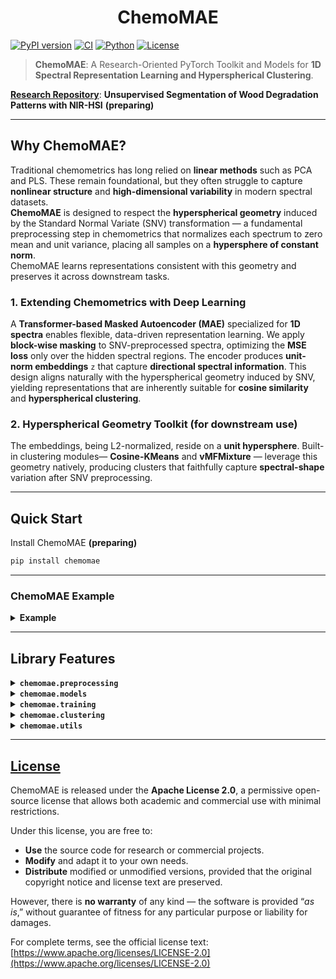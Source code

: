 <h1 align="center">ChemoMAE</h1>

[![PyPI version](https://img.shields.io/pypi/v/chemomae.svg)](https://pypi.org/project/chemomae/)
[![CI](https://github.com/Mantis-Ryuji/ChemoMAE/actions/workflows/ci.yml/badge.svg)](https://github.com/Mantis-Ryuji/ChemoMAE/actions/workflows/ci.yml)
[![Python](https://img.shields.io/pypi/pyversions/chemomae.svg)](https://pypi.org/project/chemomae/)
[![License](https://img.shields.io/badge/license-Apache--2.0-blue.svg)](LICENSE)


> **ChemoMAE**: A Research-Oriented PyTorch Toolkit and Models for **1D Spectral Representation Learning and Hyperspherical Clustering**.

[**Research Repository**](https://github.com/Mantis-Ryuji/WoodDegradationSeg-NIRHSI): **Unsupervised Segmentation of Wood Degradation Patterns with NIR-HSI** **(preparing)**

---

## Why ChemoMAE?

Traditional chemometrics has long relied on **linear methods** such as PCA and PLS.
These remain foundational, but they often struggle to capture **nonlinear structure** and **high-dimensional variability** in modern spectral datasets.<br>
**ChemoMAE** is designed to respect the **hyperspherical geometry** induced by the Standard Normal Variate (SNV) transformation —
a fundamental preprocessing step in chemometrics that normalizes each spectrum to zero mean and unit variance,
placing all samples on a **hypersphere of constant norm**. <br>
ChemoMAE learns representations consistent with this geometry and preserves it across downstream tasks.

### 1. Extending Chemometrics with Deep Learning

A **Transformer-based Masked Autoencoder (MAE)** specialized for **1D spectra** enables flexible, data-driven representation learning.
We apply **block-wise masking** to SNV-preprocessed spectra, optimizing the **MSE loss** only over the hidden spectral regions.
The encoder produces **unit-norm embeddings** `z` that capture **directional spectral information**.
This design aligns naturally with the hyperspherical geometry induced by SNV, yielding representations that are inherently suitable for **cosine similarity** and **hyperspherical clustering**.


### 2. Hyperspherical Geometry Toolkit (for downstream use)

The embeddings, being L2-normalized, reside on a **unit hypersphere**. Built-in clustering modules— **Cosine-KMeans** and **vMFMixture** — leverage this geometry natively, producing clusters that faithfully capture **spectral-shape** variation after SNV preprocessing.

---

## Quick Start

Install ChemoMAE **(preparing)**

```bash
pip install chemomae
```

---

### ChemoMAE Example

<details>
<summary><b>Example</b></summary>

#### 1. SNV Preprocessing 

Import the SNVscaler. <br>
SNV standardizes each spectrum to have zero mean and unit variance. This removes baseline and scaling effects while preserving the spectral shape (direction).
After SNV, all spectra have an identical L2 norm of $`\sqrt{L - 1}`$ <br>
(e.g., for 256-dimensional spectra, ||x_snv||₂ = √255 ≈ 15.97) <br>
Hence, SNV maps spectra onto a constant-radius hypersphere.

```python
from chemomae.preprocessing import SNVScaler

# X_*: reflectance data (np.ndarray)
# Expected shape: (N, 256)  -> N samples, 256 wavelength bands
preprocessed = []
for X in [X_train, X_val, X_test]:
    sc = SNVScaler()
    X_snv = sc.transform(X)
    preprocessed.append(X_snv)

# Unpack processed datasets
X_train_snv, X_val_snv, X_test_snv = preprocessed
```
#### 2. Dataset and DataLoader Preparation

Convert preprocessed numpy arrays to PyTorch tensors. <br>
Build a PyTorch DataLoader from preprocessed NumPy arrays to handle batching, shuffling, and GPU loading.

```python
from chemomae.utils import set_global_seed
import torch
from torch.utils.data import DataLoader, TensorDataset

set_global_seed(42)  # Ensure reproducibility

train_ds = TensorDataset(torch.as_tensor(X_train_snv, dtype=torch.float32))
val_ds   = TensorDataset(torch.as_tensor(X_val_snv,   dtype=torch.float32))
test_ds  = TensorDataset(torch.as_tensor(X_test_snv,  dtype=torch.float32))

# Define loaders (batch size and shuffle behavior)
train_loader = DataLoader(train_ds, batch_size=1024, shuffle=True,  drop_last=False)
val_loader   = DataLoader(val_ds,   batch_size=1024, shuffle=False, drop_last=False)
test_loader  = DataLoader(test_ds,  batch_size=1024, shuffle=False, drop_last=False)
```
#### 3. Model, Optimizer, and Scheduler Setup

Define ChemoMAE (Masked AutoEncoder for spectral data).
This model learns to reconstruct masked spectral blocks while learning representations constrained on the unit hypersphere.

```python
from chemomae.models import ChemoMAE
from chemomae.training import build_optimizer, build_scheduler

model = ChemoMAE(
    seq_len=256,             # input sequence length
    d_model=256,             # Transformer hidden dimension
    nhead=4,                 # number of attention heads
    num_layers=4,            # encoder depth
    dim_feedforward=1024,    # MLP dimension
    dropout=0.1,
    use_learnable_pos=True,  # learnable positional encoding
    latent_dim=64,           # latent vector dimension
    dec_hidden=256,          # decoder hidden size
    dec_dropout=0.1,
    n_blocks=32,             # number of total blocks
    n_mask=16                # number of masked blocks per sample
)

# Optimizer: AdamW with decoupled weight decay
opt = build_optimizer(
    model, 
    lr=3e-4, 
    weight_decay=1e-4, 
    betas=(0.9, 0.95)  # standard for MAE pretraining
)

# Learning rate schedule: warmup + cosine annealing
sched = build_scheduler(
    opt,
    steps_per_epoch=max(1, len(train_loader)),
    epochs=500,
    warmup_epochs=10,    # linear warmup for 10 epochs
    min_lr_scale=0.1     # final LR = base_lr * 0.1
)
```
#### 4. Training Setup (Trainer + Config)

Trainer orchestrates the full training loop with:
- AMP (Automatic Mixed Precision)
- EMA (Exponential Moving Average of model weights)
- Early stopping and learning-rate scheduling
- Checkpointing and full logging for reproducibility

```python
from chemomae.training import TrainerConfig, Trainer

trainer_cfg = TrainerConfig(
    out_dir = "runs",               # Root directory for all outputs and logs
    device = "cuda",                # Training device (auto-detected if None)
    amp = True,                     # Enable mixed precision (AMP)
    amp_dtype = "bf16",             # AMP precision type (bf16 is stable and efficient)
    enable_tf32 = False,            # Disable TF32 to maintain numerical reproducibility
    grad_clip = 1.0,                # Gradient clipping threshold (norm-based)
    use_ema = True,                 # Enable EMA to smooth parameter updates
    ema_decay = 0.999,              # EMA decay rate
    loss_type = "mse",              # Masked reconstruction loss type
    reduction = "mean",             # Reduction method for masked loss
    early_stop_patience = 50,       # Stop if val_loss doesn't improve for 50 epochs
    early_stop_start_ratio = 0.5,   # Start monitoring early stopping after half of total epochs
    early_stop_min_delta = 0.0,     # Required minimum improvement in validation loss
    resume_from = "auto"            # Resume from the latest checkpoint if available
)

trainer = Trainer(
    model, 
    opt, 
    train_loader, 
    val_loader, 
    scheduler=sched, 
    cfg=trainer_cfg
)

# ---------------------------------------------------------------------
# During training, ChemoMAE produces the following outputs under out_dir:
#
#  runs/
#  ├── training_history.json
#  │     ↳ Records per-epoch statistics:
#  │        [{"epoch": 1, "train_loss": ..., "val_loss": ..., "lr": ...}, ...]
#  │        → useful for visualizing loss curves and learning rate schedules.
#  │
#  ├── best_model.pt
#  │     ↳ Model weights only (state_dict). Compact and ideal for inference.
#  │        Saved whenever validation loss reaches a new minimum.
#  │
#  └── checkpoints/
#         ├── last.pt
#         │     ↳ Full checkpoint (model + optimizer + scheduler + scaler + EMA + RNG + history)
#         │        Saved every epoch to allow full recovery (resume_from="auto").
#         │
#         └── best.pt
#               ↳ Full checkpoint at the best validation loss.
#                  Includes everything in last.pt but frozen at the optimal epoch.
# ---------------------------------------------------------------------

# Begin training for 500 epochs (or until early stopping triggers)
_ = trainer.fit(epochs=500)
```
#### 5. Evaluation (Tester + Config)

The Tester evaluates the trained model on test data.

```python
from chemomae.training import TesterConfig, Tester

tester_cfg = TesterConfig(
    out_dir = "runs",
    device = "cuda",
    amp = True,
    amp_dtype = "bf16",
    loss_type = "mse",
    reduction = "mean",
    fixed_visible = None,         # optionally fix visible blocks during masking
    log_history = True,           # append evaluation results to history file
    history_filename = "training_history.json"
)

tester = Tester(model, tester_cfg)

# Compute reconstruction loss on test set
test_loss = tester(test_loader)
print(f"Test Loss : {test_loss:.2f}")
```
#### 6. Latent Extraction (Extractor + Config)

Extract latent embeddings from the trained ChemoMAE model **without masking**.

```python
from chemomae.training import ExtractorConfig, Extractor

extractor_cfg = ExtractorConfig(
    device = "cuda",
    amp = True,
    amp_dtype = "bf16",
    save_path = None,      # optional file output (e.g. "latent_test.npy")
    return_numpy = False   # return as torch.Tensor instead of np.ndarray
)

extractor = Extractor(model, extractor_cfg)

latent_test = extractor(test_loader)
```
#### 7. Clustering with CosineKMeans

Cluster the latent vectors based on cosine similarity. <br>
The elbow method automatically determines an optimal K by analyzing inertia.

```python
from chemomae.clustering import CosineKMeans, elbow_ckmeans

k_list, inertias, K, idx, kappa = elbow_ckmeans(
    CosineKMeans, 
    latent_test, 
    device="cuda", 
    k_max=50,              # maximum clusters to test
    chunk=5000000,         # GPU chunking for large datasets
    random_state=42
)

# Initialize and fit final clustering model
ckm = CosineKMeans(
    n_components=K, 
    tol=1e-4,
    max_iter=500,
    device="cuda",
    random_state=42
)

ckm.fit(latent_test, chunk=5000000)
ckm.save_centroids("runs/ckm.pt")

# Later, reload and predict cluster labels
# ckm.load_centroids("runs/ckm.pt")
labels = ckm.predict(latent_test, chunk=5000000)
```
#### 8. Clustering with vMF Mixture (von Mises–Fisher)

For hyperspherical latent representations, the vMF mixture model provides a probabilistic alternative.

```python
from chemomae.clustering import VMFMixture, elbow_vmf

k_list, scores, K, idx, kappa = elbow_vmf(
    VMFMixture, 
    latent_test, 
    device="cuda", 
    k_max=50,
    chunk=5000000,
    random_state=42,
    criterion="bic"         # choose best K using Bayesian Information Criterion
)

vmf = VMFMixture(
    n_components=K, 
    tol=1e-4,
    max_iter=500,
    device="cuda",
    random_state=42
)

vmf.fit(latent_test, chunk=5000000)
vmf.save("runs/vmf.pt")

# Reload if needed and predict cluster assignments
# vmf.load("runs/vmf.pt")
labels = vmf.predict(latent_test, chunk=5000000)
```

</details>

---

## Library Features

<details>
<summary><b><code>chemomae.preprocessing</code></b></summary>

---

### `SNVScaler`

* [Document](https://github.com/Mantis-Ryuji/ChemoMAE/blob/main/docs/preprocessing/snv.md)
* [Implementation](https://github.com/Mantis-Ryuji/ChemoMAE/blob/main/src/chemomae/preprocessing/snv.py)

`SNVScaler` performs **row-wise mean subtraction and variance scaling** — each spectrum is centered and divided by its **unbiased standard deviation** (`ddof=1`). 
It is a **stateless** transformer supporting both **NumPy** and **PyTorch**, automatically preserving the original **framework, device, and dtype**. <br>
When `transform_stats=True`, it returns `(Y, mu, sd)`, where `sd` already includes `eps` and can be directly used for reconstruction. <br>
After SNV, all rows have **zero mean** and **unit variance**, producing a constant L2 norm of $`\sqrt{L-1}`$ and thus mapping spectra onto a constant-radius **hypersphere** — ideal for cosine-based clustering (e.g., **CosineKMeans**, **vMFMixture**).

```python
# === Basic usage (NumPy) ===
import numpy as np
from chemomae.preprocessing import SNVScaler

X = np.array([[1.0, 2.0, 3.0],
              [4.0, 5.0, 6.0]], dtype=np.float32)

# Stateless transform
scaler = SNVScaler()
Y = scaler.transform(X)  # same dtype and shape

# Each row now has mean ≈ 0 and variance ≈ 1 (ddof=1)
# The L2 norm becomes sqrt(L - 1), constant across all rows.

# === Round-trip reconstruction ===
scaler = SNVScaler(transform_stats=True)
Y, mu, sd = scaler.transform(X)
X_rec = scaler.inverse_transform(Y, mu=mu, sd=sd)

# === PyTorch-compatible ===
import torch
Xt = torch.tensor([[1.0, 2.0, 3.0],
                   [4.0, 5.0, 6.0]], device="cuda", dtype=torch.float32)

scaler = SNVScaler(transform_stats=True)
Yt, mu_t, sd_t = scaler.transform(Xt)
Xt_rec = scaler.inverse_transform(Yt, mu=mu_t, sd=sd_t)
```

**Key Features**

* **Unbiased standard deviation:** uses `ddof=1` for `L≥2`; automatically switches to `ddof=0` when `L=1`.
* **`eps` handling:** `eps` is added to `sd` internally for numerical stability; the returned `sd` already includes it.
* **Precision:** computations run in `float64`.
* **Torch integration:** device and dtype are preserved when returning tensors.

**When to Use**

* As a **standard preprocessing step** for NIR spectra to remove per-sample offsets and scaling effects.
* Recommended prior to **cosine similarity–based** models (ChemoMAE, CosineKMeans, vMFMixture) to align data with hyperspherical geometry.

---

### `cosine_fps_downsample`

* [Document](https://github.com/Mantis-Ryuji/ChemoMAE/blob/main/docs/preprocessing/dowmsampling.md)
* [Implementation](https://github.com/Mantis-Ryuji/ChemoMAE/blob/main/src/chemomae/preprocessing/downsampling.py)

`cosine_fps_downsample` performs **Farthest-Point Sampling (FPS)** under **hyperspherical geometry**, selecting points that are most directionally distinct on the unit hypersphere. <br>
Internally, all rows are **L2-normalized** for selection, but the returned subset is drawn from the **original-scale** `X`. <br>
It supports both NumPy and PyTorch inputs, automatically leveraging CUDA when available, and keeps Torch tensors on their original device/dtype. <br>
This method is particularly useful for **reducing redundancy** in NIR-HSI datasets while preserving **angular diversity**, making it ideal for self-supervised spectral learning pipelines.

```python
# === Basic usage (NumPy) ===
import numpy as np
from chemomae.preprocessing import cosine_fps_downsample

X = np.random.randn(1000, 128).astype(np.float32)
X_sub = cosine_fps_downsample(X, ratio=0.1, seed=42)  # -> (100, 128)

# === Torch input (device preserved) ===
import torch
Xt = torch.randn(5000, 128, device="cuda", dtype=torch.float32)
Xt_sub = cosine_fps_downsample(Xt, ratio=0.1, return_numpy=False)
# -> torch.Tensor on CUDA, shape (500, 128)

# === With SNV (recommended before cosine geometry) ===
from chemomae.preprocessing import SNVScaler
X_snv = SNVScaler().transform(X)
X_down = cosine_fps_downsample(X_snv, ratio=0.1)
```

**Key Features**

* **Internal normalization:** always performed; ensures scale invariance (selection depends only on direction).
* **Output:** taken from the *original* `X` (not normalized).

**When to Use**

* For **diversity-driven subsampling** of SNV- or L2-normalized spectra.
* Recommended at the **per-sample or per-tile** level in NIR-HSI datasets to reduce local redundancy and stabilize batch-wise coverage.
</details>


<details>
<summary><b><code>chemomae.models</code></b></summary>

---

### `ChemoMAE`

* [Document](https://github.com/Mantis-Ryuji/ChemoMAE/blob/main/docs/models/chemo_mae.md)
* [Implementation](https://github.com/Mantis-Ryuji/ChemoMAE/blob/main/src/chemomae/models/chemo_mae.py)

 `ChemoMAE` is a **Masked Autoencoder for 1D spectra**. 
 It applies **block-wise masking** along the spectral axis, encodes only the **visible tokens + [CLS]**, and reconstructs the full sequence with a lightweight **MLP decoder**. 
 The encoder incorporates **positional embeddings** to capture local spectral order, while the CLS output is projected to `latent_dim` and **L2-normalized**, yielding embeddings that reside on the **unit hypersphere** — **naturally suited for cosine-based clustering and metrics**. 

```python
# === Basic training usage ===
import torch
from chemomae.models import ChemoMAE

mae = ChemoMAE(
    seq_len=256, 
    latent_dim=64,
    d_model=256, 
    nhead=4, 
    num_layers=4, 
    dim_feedforward=1024,
    n_blocks=32, 
    n_mask=16
)

x = torch.randn(8, 256)              # (B, L)
x_rec, z, visible = mae(x)           # visible auto-generated if None

# Loss on masked positions only
loss = ((x_rec - x) ** 2)[~visible].sum() / x.size(0)
loss.backward()

# === Feature extraction (all visible) ===
visible_all = torch.ones_like(visible, dtype=torch.bool)
z_all = mae.encoder(x, visible_all)   # L2-normalized latent, ready for cosine metrics

# === Reconstruction-only API ===
x_rec2 = mae.reconstruct(x, n_mask=16)
```

**Key Features**

* **Block-wise masking:** split length-`L` spectra into `n_blocks`; hide `n_mask` blocks per sample. 
* **Encoder (`ChemoEncoder`):** transforms only visible tokens + CLS; outputs **L2-normalized** latent `(B, latent_dim)`. 
* **Decoder (`ChemoDecoderMLP`):** small MLP that reconstructs `(B, L)`; **loss computed externally**, typically on masked regions. 
* **Positional encoding:** choose **learnable** or **fixed sinusoidal** embeddings. 
* **Cosine-friendly latents:** unit-sphere embeddings pair well with **CosineKMeans / vMF Mixture** and UMAP/t-SNE (`metric="cosine"`). 

**When to Use**

* Learning **geometry-aware spectral embeddings** from SNV/L2-normalized spectra for clustering, retrieval, or downstream supervised tasks.
</details>


<details>
<summary><b><code>chemomae.training</code></b></summary>

---

### `build_optimizer` & `build_scheduler`

* [Document](https://github.com/Mantis-Ryuji/ChemoMAE/blob/main/docs/training/optim.md)
* [Implementation](https://github.com/Mantis-Ryuji/ChemoMAE/blob/main/src/chemomae/training/optim.py)

`build_optimizer` and `build_scheduler` are utility functions designed to construct a **standardized optimization pipeline** for Transformer-style models such as **ChemoMAE**. <br>
They provide a simple and consistent API for creating a parameter-grouped **AdamW optimizer** (with weight-decay exclusions) and a **linear-warmup → cosine-decay learning-rate scheduler**, ensuring stable and smooth training dynamics for spectral MAE models.

```python
# === Basic usage (ChemoMAE training) ===
import torch
from chemomae.models import ChemoMAE
from chemomae.training.optim import build_optimizer, build_scheduler

# 1) Initialize model
model = ChemoMAE(seq_len=256)

# 2) Build optimizer (AdamW with grouped decay/no-decay)
optimizer = build_optimizer(
    model,
    lr=3e-4,
    weight_decay=1e-4,
    betas=(0.9, 0.95),
    eps=1e-8,
)

# 3) Build scheduler (linear warmup → cosine decay)
steps_per_epoch = 1000
scheduler = build_scheduler(
    optimizer,
    steps_per_epoch=steps_per_epoch,
    epochs=100,
    warmup_epochs=5,
    min_lr_scale=0.1,
)

# === Training loop sketch ===
for epoch in range(100):
    for step in range(steps_per_epoch):
        loss = train_step(model)
        loss.backward()
        optimizer.step()
        scheduler.step()
        optimizer.zero_grad(set_to_none=True)
```

**Key Features**

* **AdamW with grouped parameters:**
  Automatically splits parameters into two groups —
  *decay group* (regular weights) and *no-decay group* (bias, LayerNorm, positional or CLS embeddings).
  This prevents over-regularization of normalization and bias terms.

* **Cosine learning-rate schedule:**
  Implements a warmup phase followed by cosine decay to `min_lr_scale × base_lr`, realized via `LambdaLR`.

* **Linear warmup:**
  Gradually ramps up LR during `warmup_epochs` to avoid instability in early training.


**When to Use**

* Training spectral Transformer models (e.g., ChemoMAE) requiring **cosine annealing** and **warmup scheduling**.
* Any experiment needing **stable early convergence** and **smooth LR decay** under weight-decay-aware optimization.

---

### `TrainerConfig` & `Trainer`

* [Document](https://github.com/Mantis-Ryuji/ChemoMAE/blob/main/docs/training/trainer.md)
* [Implementation](https://github.com/Mantis-Ryuji/ChemoMAE/blob/main/src/chemomae/training/trainer.py)

`TrainerConfig` and `Trainer` together form the **core training engine** of ChemoMAE. <br>
They provide a training loop for **masked reconstruction training**, with full support for **AMP (bf16/fp16)**, **TF32 acceleration**, **EMA parameter tracking**, **gradient clipping**, and **checkpointing / resume**. <br>
Training and validation history are stored automatically as JSON, enabling reproducible and resumable experiments.


```python
# === Basic usage (ChemoMAE reconstruction) ===
from chemomae.models import ChemoMAE
from chemomae.training.optim import build_optimizer, build_scheduler
from chemomae.training.trainer import Trainer, TrainerConfig

# 1) Model and configuration
model = ChemoMAE(seq_len=256, latent_dim=64, n_blocks=32, n_mask=24)
cfg = TrainerConfig(
    out_dir = "runs",
    device = "cuda",
    amp = True,
    amp_dtype = "bf16",  # "bf16" | "fp16"
    enable_tf32 = False,
    grad_clip = 1.0,
    use_ema = True,
    ema_decay = 0.999,
    loss_type = "mse",   # "sse" | "mse"
    reduction = "mean",  # for sse/mse
    early_stop_patience = 20,
    early_stop_start_ratio = 0.5,
    early_stop_min_delta = 0.0,
    resume_from = "auto"
)

# 2) Optimizer and scheduler
optimizer = build_optimizer(model, lr=3e-4, weight_decay=1e-4)
scheduler = build_scheduler(optimizer, steps_per_epoch=len(train_loader), epochs=100, warmup_epochs=5)

# 3) Trainer initialization
trainer = Trainer(model, optimizer, train_loader, val_loader, scheduler=scheduler, cfg=cfg)

# 4) Run training loop
history = trainer.fit(epochs=100)
print("Best validation:", history["best"])
```

**Key Features**

* **Automatic device & precision:**
  Detects CUDA/MPS/CPU automatically; supports AMP (`bf16` or `fp16`) and optional **TF32** acceleration.
  Uses `torch.amp.autocast` internally for efficient mixed-precision computation.


* **EMA tracking:**
  Maintains an exponential moving average of parameters (`ema_decay≈0.999`),
  automatically applied during validation and restored afterward.

* **Gradient safety:**
  Global gradient clipping (`clip_grad_norm_`) and automatic unscaling for fp16 stability.

* **Checkpointing & resume:**
  Saves full state (`model`, `optimizer`, `scheduler`, `scaler`, `EMA`, `history`) as
  `{out_dir}/checkpoints/last.pt` and `{out_dir}/checkpoints/best.pt`.
  `resume_from="auto"` resumes automatically from the latest checkpoint.

* **Early stopping:**
  Configurable via `early_stop_patience`, `early_stop_start_ratio`, and `early_stop_min_delta`.
  Training halts automatically when validation loss fails to improve.

* **History logging:**
  Per-epoch JSON log (`training_history.json`) including `train_loss`, `val_loss`, and `lr`,
  with atomic write safety for concurrent runs.

* **Loss flexibility:**
  Supports both `masked_mse` and `masked_sse`; computes loss only on masked (unseen) positions:
  $`L = \text{reduction}( (x_\text{recon} - x)^2 \odot (1 - \text{visible}) )`$.


**When to Use**

* For **masked reconstruction** training of 1D spectral MAE models (e.g., ChemoMAE).
* When requiring **precision control**, **EMA stabilization**, or **reproducible checkpoints**.
* Suitable for self-supervised pretraining.

---

### `TesterConfig` & `Tester`

* [Document](https://github.com/Mantis-Ryuji/ChemoMAE/blob/main/docs/training/tester.md)
* [Implementation](https://github.com/Mantis-Ryuji/ChemoMAE/blob/main/src/chemomae/training/tester.py)

`TesterConfig` and `Tester` provide a lightweight, reproducible **evaluation loop** for trained ChemoMAE models. <br>
They compute **masked reconstruction loss** (SSE/MSE) over a DataLoader with **AMP (bf16/fp16)** support, optional **fixed visible masks**, and **JSON logging** to append results under `out_dir`.  

```python
# === Basic evaluation (MSE over masked tokens) ===
import torch
from chemomae.training.tester import Tester, TesterConfig

cfg = TesterConfig(
    out_dir="runs",
    device="cuda",
    amp=True, 
    amp_dtype="bf16",
    loss_type="mse",          # or "sse"
    reduction="mean",         # "sum" | "mean" | "batch_mean"
)

tester = Tester(model, cfg)   # model: trained ChemoMAE
avg_loss = tester(test_loader)
print("Test loss:", avg_loss)  # float
```

```python
# === With a fixed visible mask (disable model's random masking) ===
import torch
seq_len = 256
visible = torch.ones(seq_len, dtype=torch.bool)   # (L,) or (B, L)

cfg = TesterConfig(fixed_visible=visible, loss_type="sse", reduction="batch_mean")
tester = Tester(model, cfg)
avg_loss = tester(test_loader)
```

**Key Features**

* **Masked-only error:** computes loss on **unseen (masked)** positions, consistent with MAE training. 
* **Loss options:** `loss_type ∈ {"mse","sse"}` with `reduction ∈ {"sum","mean","batch_mean"}` for flexible aggregation. 
* **Precision & speed:** **AMP** (`bf16` or `fp16`) via `torch.amp.autocast`; easy GPU/CPU switching through `device`. 
* **Fixed visibility masks:** optionally evaluate under a **given visible mask** instead of model-internal masking. 
* **History logging:** appends results to `{out_dir}/{history_filename}` (JSON) with safe atomic writes. 

**When to Use**

* Benchmarking **reconstruction quality** of ChemoMAE checkpoints under consistent masking protocols. 
* Running **reproducible test passes** (with fixed masks) or automated CI evaluations that log into a shared `{out_dir}/` directory. 

---

### `ExtractorConfig` & `Extractor`

* [Document](https://github.com/Mantis-Ryuji/ChemoMAE/blob/main/docs/training/extractor.md)
* [Implementation](https://github.com/Mantis-Ryuji/ChemoMAE/blob/main/src/chemomae/training/extractor.py)

`ExtractorConfig` and `Extractor` provide a **deterministic latent feature extraction** pipeline from a trained **ChemoMAE** in **all-visible mode** (no random masking).<br>
Supports **AMP (bf16/fp16)** inference, returns either **Torch** or **NumPy** arrays, and can **optionally save** features to disk with format inferred from file extension.  

```python
# === Basic usage: extract to memory ===
from chemomae.training.extractor import Extractor, ExtractorConfig

cfg = ExtractorConfig(
    device="cuda",   # "cuda" or "cpu"
    amp=True, 
    amp_dtype="bf16",
    return_numpy=True,   # return np.ndarray instead of torch.Tensor
    save_path=None       # don't save to disk
)
extractor = Extractor(model, cfg)     # model: trained ChemoMAE
Z = extractor(loader)                 # -> np.ndarray of shape (N, D)

# === Save to disk (.npy or .pt), independent of return type ===
cfg = ExtractorConfig(device="cuda", save_path="latent.npy", return_numpy=False)
Z_torch = Extractor(model, cfg)(loader)   # -> torch.Tensor; also writes "latent.npy"

# === Notes ===
# * The extractor builds an all-ones visible mask and calls model.encoder(x, visible).
# * Results are concatenated on CPU; AMP reduces VRAM/time on CUDA.
```

**Key Features**

* **All-visible encoding (deterministic):** builds an all-ones mask `(B, L)` and calls `model.encoder(x, visible)`; no randomness from masking. 
* **AMP inference:** optional `bf16`/`fp16` autocast on CUDA (`torch.amp.autocast`). 
* **Flexible I/O:** return **Torch** or **NumPy** (`return_numpy`), and **save** to `.npy` (via `np.save`) or others via `torch.save`. Saving and return formats are **independent**. 
* **Simple config:** `device`, `amp`, `amp_dtype`, `save_path`, `return_numpy`. 

**When to Use**

* To obtain **unit-sphere latents** (from ChemoMAE’s encoder) for **clustering** (CosineKMeans, vMF mixture) or **visualization** (UMAP/t-SNE with `metric="cosine"`). 

</details>


<details>
<summary><b><code>chemomae.clustering</code></b></summary>

---

### `CosineKMeans` & `elbow_ckmeans`

* [Document](https://github.com/Mantis-Ryuji/ChemoMAE/blob/main/docs/clustering/cosine_kmeans.md)
* [Implementation](https://github.com/Mantis-Ryuji/ChemoMAE/blob/main/src/chemomae/clustering/cosine_kmeans.py)

`CosineKMeans` implements **hyperspherical k-means** with cosine similarity: E-step assigns by maximum cosine; M-step updates centroids as **L2-normalized means**. 
It supports **k-means++ initialization**, **streaming CPU→GPU** for large datasets, and keeps centroids on the **unit sphere**. <br>
The objective reported as `inertia_` is the mean cosine dissimilarity ($`\mathrm{mean}(1-\cos)`$). <br>
`elbow_ckmeans` sweeps ($`K=1..k_{\max}`$) and selects an elbow via **curvature**.  

```python
# === Basic usage (fit → predict) ===
import torch
from chemomae.clustering.cosine_kmeans import CosineKMeans, elbow_ckmeans

X = torch.randn(10_000, 64)               # features (not necessarily normalized)
ckm = CosineKMeans(n_components=12, device="cuda", random_state=42)
ckm.fit(X)                                 # internal row-wise L2 normalization
labels = ckm.predict(X)                    # (N,)

# === Distances (1 - cos) ===
labels, dist = ckm.predict(X, return_dist=True)  # dist: (N, K)

# === Streaming for big data (CPU→GPU chunks) ===
ckm_big = CosineKMeans(n_components=50, device="cuda")
ckm_big.fit(X, chunk=10_000_000)            # bounded VRAM

# === Save / load centroids only ===
ckm.save_centroids("centroids.pt")
ckm2 = CosineKMeans(n_components=12).load_centroids("centroids.pt")

# === Model selection (elbow by curvature) ===
k_list, inertias, optimal_k, elbow_idx, kappa = elbow_ckmeans(
    CosineKMeans, X, device="cuda", k_max=30, chunk=1_000_000, verbose=True
)
print("Elbow K:", optimal_k)
```

**Key Features**

* **Objective & updates:** minimizes $`\mathrm{mean}(1-\cos(x,c))`$ ; E-step by argmax cosine, M-step by **normalized cluster means**. 
* **Internal normalization:** rows are L2-normalized internally; centroids are stored **unit-norm**. 
* **k-means++ init:** with optional squared-distance variant; deterministic via `random_state`. 
* **Streaming (CPU→GPU):** `chunk>0` enables large-N clustering with bounded VRAM; also supported in `predict` and elbow sweep. 
* **Precision policy:** computations run in **fp32** internally (even with half/bf16 inputs). 
* **Empty clusters:** reinitialize by stealing **farthest samples** to keep K active. 
* **Elbow selection:** `elbow_ckmeans` returns `(k_list, inertias, optimal_k, elbow_idx, kappa)` using a **curvature-based** rule.  

**When to Use**

* Clustering **unit-sphere embeddings** (e.g., SNV-processed spectra or **ChemoMAE** latents) where **cosine geometry** is appropriate. 
* **Model selection** of K with an automatic, curvature-based elbow on large datasets (optionally with streaming).  

---

### `VMFMixture` & `elbow_vmf`

* [Document](https://github.com/Mantis-Ryuji/ChemoMAE/blob/main/docs/clustering/vmf_mixture.md)
* [Implementation](https://github.com/Mantis-Ryuji/ChemoMAE/blob/main/src/chemomae/clustering/vmf_mixture.py)

`VMFMixture` fits a von Mises–Fisher mixture model on the unit hypersphere using EM. <br>
Automatically normalizes inputs, enforces unit-norm means, estimates $\kappa$ from resultant lengths, and provides stable torch-only Bessel approximations with chunked E-steps. <br>
`elbow_vmf` sweeps $`K=1..k_{max}`$ and selects an elbow via **curvature**, using **BIC** or **mean NLL** as the score.  

```python
# === Basic usage (fit → predict / proba) ===
import torch
from chemomae.clustering.vmf_mixture import VMFMixture, elbow_vmf

# 1) Fit VMF on (N, D) features (not necessarily pre-normalized)
X = torch.randn(10_000_000, 64, device="cuda")
vmf = VMFMixture(n_components=32, device="cuda", random_state=42)
vmf.fit(X, chunk=1_000_000)                  # chunked E-step for large N

labels = vmf.predict(X, chunk=1_000_000)        # (N,)
resp   = vmf.predict_proba(X, chunk=1_000_000)  # (N, K)

# 2) Model selection by elbow (BIC or mean NLL)
k_list, scores, optimal_k, elbow_idx, kappa = elbow_vmf(
    VMFMixture, X, device="cuda", k_max=30, chunk=1_000_000,
    criterion="bic", random_state=42, verbose=True
)
print("Elbow K:", optimal_k)

# 3) Save / load a fitted model
vmf.save("vmf.pt")
vmf2 = VMFMixture.load("vmf.pt", map_location="cuda")
```

**Key Features**

* **EM on the sphere:** responsibilities on E-step; M-step updates unit directions and $`\kappa`$ from cluster **resultant length** (closed-form approx). 
* **Stable special functions:** torch-only blends for $`\log I_\nu(\kappa)`$ and the Bessel ratio $`\frac{I_{\nu+1}(\kappa)}{I_\nu(\kappa)}`$ (small/large-$`\kappa`$ expansions with smooth transition). 
* **Cosine k-means++ seeding:** hyperspherical initialization for mean directions. 
* **Chunked E-step:** stream CPU→GPU with `chunk` to handle very large datasets under limited VRAM. 
* **Diagnostics & criteria:** `loglik`, `bic`, and **curvature-based elbow** via `elbow_vmf(…, criterion={"bic","nll"})`.  
* **Lightweight persistence:** `save()` / `load()` restore mixture parameters and RNG state. 

**When to Use**

* Clustering **unit-sphere embeddings** (e.g., SNV/L2-normalized spectra or **ChemoMAE** latents) where **direction** (cosine geometry) is the signal. 
* **Model selection** of cluster count with **BIC**/**mean NLL** and an automatic **elbow** (curvature) on large datasets with streaming E-steps.  


---

### `silhouette_samples_cosine_gpu` & `silhouette_score_cosine_gpu`

* [Document](https://github.com/Mantis-Ryuji/ChemoMAE/blob/main/docs/clustering/metric.md)
* [Implementation](https://github.com/Mantis-Ryuji/ChemoMAE/blob/main/src/chemomae/clustering/metric.py)

Cosine-based **silhouette coefficients** with **GPU acceleration** for clustering evaluation. Rows are **L2-normalized internally** (zero rows stay zeros → cos=0, distance=1). <br>
The per-sample score uses $`d(x,y)=1-\cos(x,y)`$ with standard definitions of $`a_i`$, $`b_i`$, and $`s_i=\frac{b_i-a_i}{\max(a_i,b_i)}`$. <br>
The implementation is **O(NK)** and supports **chunked** computation to bound memory. 

```python
# === NumPy (CPU) ===
import numpy as np
from chemomae.clustering.metric import (
    silhouette_samples_cosine_gpu, silhouette_score_cosine_gpu
)

X = np.random.randn(100, 16).astype(np.float32)
labels = np.random.randint(0, 4, size=100)

s = silhouette_samples_cosine_gpu(X, labels, device="cpu")    # (100,)
score = silhouette_score_cosine_gpu(X, labels, device="cpu")  # float

# === PyTorch (GPU) ===
import torch
X_t = torch.randn(200, 32, device="cuda", dtype=torch.float32)
y_t = torch.randint(0, 5, (200,), device="cuda")

s_t = silhouette_samples_cosine_gpu(X_t, y_t, device="cuda", return_numpy=False)  # torch.Tensor on CUDA

# === Chunked evaluation (memory-bounded) ===
s_big = silhouette_samples_cosine_gpu(X_t, y_t, device="cuda", chunk=1_000_000)
```

**Key Features**

* **Cosine distance** only: internally computes $`1-\cos`$ after row-wise L2 normalization (zero vectors handled safely). 
* **GPU-vectorized** evaluation with optional **chunking** for $`b_i`$ to reduce peak VRAM. 
* **API parity** with `sklearn.metrics`: `silhouette_samples` & `silhouette_score` drop-in, specialized for cosine. 
* **Precision control**: supports `float16`/`bfloat16`/`float32` on GPU; final mean computed in `float32`. 

**When to Use**

* Validating clusters from **CosineKMeans** / **vMFMixture** on **unit-sphere**. 
* **Model selection**: compare mean silhouette across candidate K or algorithms under cosine geometry. 
</details>


<details>
<summary><b><code>chemomae.utils</code></b></summary>

---

### `set_global_seed`

* [Document](https://github.com/Mantis-Ryuji/ChemoMAE/blob/main/docs/utils/seed.md)
* [Implementation](https://github.com/Mantis-Ryuji/ChemoMAE/blob/main/src/chemomae/utils/seed.py)

`set_global_seed` provides a **unified seeding interface** for reproducible experiments across **Python**, **NumPy**, and **PyTorch**. <br>
It optionally enables **CuDNN deterministic mode**, ensuring full determinism in GPU computations (at the cost of performance). <br>
This function is typically called **once at the beginning** of every experiment to ensure consistent behavior across runs. 

```python
# === Basic usage ===
from chemomae.utils.seed import set_global_seed

# Fix randomness across Python, NumPy, and PyTorch
set_global_seed(42)  # deterministic CuDNN enabled by default

# === Disable CuDNN determinism (faster but non-reproducible) ===
set_global_seed(42, fix_cudnn=False)
```

**Key Features**

* **Unified random state control:** sets seeds for `random`, `numpy`, and `torch` (if available).
* **CuDNN determinism:**

  * `torch.backends.cudnn.deterministic = True`
  * `torch.backends.cudnn.benchmark = False`
    when `fix_cudnn=True`.
* **Torch-safe fallback:** if PyTorch is not installed, silently skips without error.
* **Environment hash fix:** enforces `PYTHONHASHSEED` for consistent hashing in Python.
* **Lightweight helper:** complements `enable_deterministic()` for runtime toggling. 

**When to Use**

* At the **start of any experiment** (training, testing, or clustering) to ensure reproducibility.
* Before launching **multi-GPU** or **EMA**-based runs where consistent initialization is critical.
* In conjunction with `enable_deterministic(True)` when strict determinism (bitwise identical results) is required. 
</details>

---

## [License](https://github.com/Mantis-Ryuji/ChemoMAE/blob/main/LICENSE)

ChemoMAE is released under the **Apache License 2.0**,
a permissive open-source license that allows both academic and commercial use with minimal restrictions.

Under this license, you are free to:

* **Use** the source code for research or commercial projects.
* **Modify** and adapt it to your own needs.
* **Distribute** modified or unmodified versions, provided that the original copyright notice and license text are preserved.

However, there is **no warranty** of any kind —
the software is provided “*as is*,” without guarantee of fitness for any particular purpose or liability for damages.

For complete terms, see the official license text:
[https://www.apache.org/licenses/LICENSE-2.0](https://www.apache.org/licenses/LICENSE-2.0)
